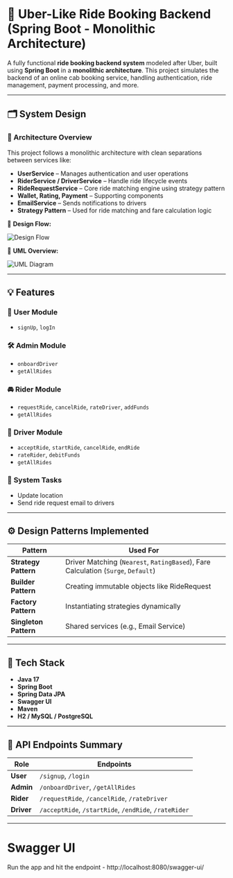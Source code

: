 # 🚖 Uber-Like Ride Booking Backend (Spring Boot - Monolithic Architecture)

A fully functional **ride booking backend system** modeled after Uber, built using **Spring Boot** in a **monolithic architecture**. This project simulates the backend of an online cab booking service, handling authentication, ride management, payment processing, and more.

---

## 🗂️ System Design

### 🔧 Architecture Overview

This project follows a monolithic architecture with clean separations between services like:

- **UserService** – Manages authentication and user operations
- **RiderService / DriverService** – Handle ride lifecycle events
- **RideRequestService** – Core ride matching engine using strategy pattern
- **Wallet, Rating, Payment** – Supporting components
- **EmailService** – Sends notifications to drivers
- **Strategy Pattern** – Used for ride matching and fare calculation logic

📌 **Design Flow:**

![Design Flow](./8351816e-b751-461b-b989-1b180be8678a.png)

📌 **UML Overview:**

![UML Diagram](./510ff026-ad1e-4c9c-a581-5cbf26452210.png)

---

## 💡 Features

### 👤 **User Module**
- `signUp`, `logIn`

### 🛠 **Admin Module**
- `onboardDriver`
- `getAllRides`

### 🚘 **Rider Module**
- `requestRide`, `cancelRide`, `rateDriver`, `addFunds`
- `getAllRides`

### 🚖 **Driver Module**
- `acceptRide`, `startRide`, `cancelRide`, `endRide`
- `rateRider`, `debitFunds`
- `getAllRides`

### 🔁 **System Tasks**
- Update location
- Send ride request email to drivers

---

## ⚙️ Design Patterns Implemented

| Pattern            | Used For                                     |
|--------------------|-----------------------------------------------|
| **Strategy Pattern**  | Driver Matching (`Nearest`, `RatingBased`), Fare Calculation (`Surge`, `Default`) |
| **Builder Pattern**   | Creating immutable objects like RideRequest |
| **Factory Pattern**   | Instantiating strategies dynamically        |
| **Singleton Pattern** | Shared services (e.g., Email Service)       |

---

## 🧪 Tech Stack

- **Java 17**
- **Spring Boot**
- **Spring Data JPA**
- **Swagger UI**
- **Maven**
- **H2 / MySQL / PostgreSQL**

---

## 📂 API Endpoints Summary

| Role   | Endpoints                                                   |
|--------|-------------------------------------------------------------|
| **User**   | `/signup`, `/login`                            |
| **Admin**  | `/onboardDriver`, `/getAllRides`                           |
| **Rider**  | `/requestRide`, `/cancelRide`, `/rateDriver` |
| **Driver** | `/acceptRide`, `/startRide`, `/endRide`, `/rateRider` |

---

# Swagger UI

Run the app and hit the endpoint - 
http://localhost:8080/swagger-ui/

